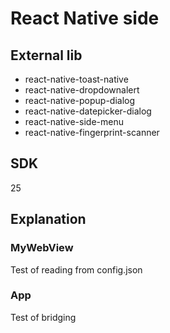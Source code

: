 # React Native side

## External lib

* react-native-toast-native
* react-native-dropdownalert
* react-native-popup-dialog
* react-native-datepicker-dialog
* react-native-side-menu
* react-native-fingerprint-scanner

## SDK

25

## Explanation

### MyWebView

Test of reading from config.json

### App 

Test of bridging 
